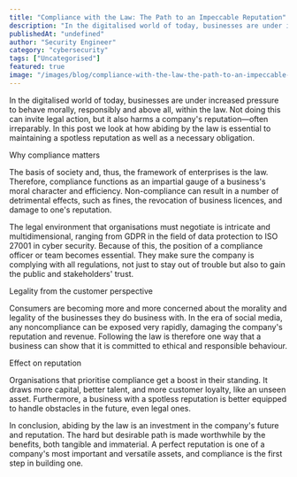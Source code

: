 ```yaml
---
title: "Compliance with the Law: The Path to an Impeccable Reputation"
description: "In the digitalised world of today, businesses are under increased pressure to behave morally, responsibly and above all, within the law. Not doing this can invi..."
publishedAt: "undefined"
author: "Security Engineer"
category: "cybersecurity"
tags: ["Uncategorised"]
featured: true
image: "/images/blog/compliance-with-the-law-the-path-to-an-impeccable-reputation-featured.webp"
---
```


In the digitalised world of today, businesses are under increased pressure to behave morally, responsibly and above all, within the law. Not doing this can invite legal action, but it also harms a company's reputation—often irreparably. In this post we look at how abiding by the law is essential to maintaining a spotless reputation as well as a necessary obligation.

Why compliance matters

The basis of society and, thus, the framework of enterprises is the law. Therefore, compliance functions as an impartial gauge of a business's moral character and efficiency. Non-compliance can result in a number of detrimental effects, such as fines, the revocation of business licences, and damage to one's reputation.

The legal environment that organisations must negotiate is intricate and multidimensional, ranging from GDPR in the field of data protection to ISO 27001 in cyber security. Because of this, the position of a compliance officer or team becomes essential. They make sure the company is complying with all regulations, not just to stay out of trouble but also to gain the public and stakeholders' trust.

Legality from the customer perspective

Consumers are becoming more and more concerned about the morality and legality of the businesses they do business with. In the era of social media, any noncompliance can be exposed very rapidly, damaging the company's reputation and revenue. Following the law is therefore one way that a business can show that it is committed to ethical and responsible behaviour.

Effect on reputation

Organisations that prioritise compliance get a boost in their standing. It draws more capital, better talent, and more customer loyalty, like an unseen asset. Furthermore, a business with a spotless reputation is better equipped to handle obstacles in the future, even legal ones.

In conclusion, abiding by the law is an investment in the company's future and reputation. The hard but desirable path is made worthwhile by the benefits, both tangible and immaterial. A perfect reputation is one of a company's most important and versatile assets, and compliance is the first step in building one.

